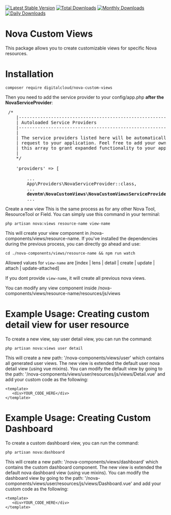 [![Latest Stable Version](https://poser.pugx.org/digitalcloud/nova-custom-views/v/stable)](https://packagist.org/packages/digitalcloud/nova-custom-views)
[![Total Downloads](https://poser.pugx.org/digitalcloud/nova-custom-views/downloads)](https://packagist.org/packages/digitalcloud/nova-custom-views)
[![Monthly Downloads](https://poser.pugx.org/digitalcloud/nova-custom-views/d/monthly)](https://packagist.org/packages/digitalcloud/nova-custom-views)
[![Daily Downloads](https://poser.pugx.org/digitalcloud/nova-custom-views/d/daily)](https://packagist.org/packages/digitalcloud/nova-custom-views)

# Nova Custom Views
This package allows you to create customizable views for specific Nova resources.

# Installation 

```
composer require digitalcloud/nova-custom-views
```

Then you need to add the service provider to your config/app.php **after the NovaServiceProvider**:

<pre>
 /*
    |--------------------------------------------------------------------------
    | Autoloaded Service Providers
    |--------------------------------------------------------------------------
    |
    | The service providers listed here will be automatically loaded on the
    | request to your application. Feel free to add your own services to
    | this array to grant expanded functionality to your applications.
    |
    */

    'providers' => [

        ...
        App\Providers\NovaServiceProvider::class,
        ...
        <b>devmtm\NovaCustomViews\NovaCustomViewsServiceProvider::class,</b>
        ...
</pre>


Create a new view 
This is the same process as for any other Nova Tool, ResourceTool or Field. You can simply use this command in your terminal:

```
php artisan nova:views resource-name view-name
```

This will create your view component in /nova-components/views/resource-name. If you've installed the dependencies during the previous process, you can directly go ahead and use:

```
cd ./nova-components/views/resource-name && npm run watch
```

Allowed values for `view-name` are [index | lens | detail | create | update | attach | update-attached]

If you dont provide `view-name`, it will create all previous nova views.

You can modify any view component inside /nova-components/views/resource-name/resources/js/views

# Example Usage: Creating custom detail view for user resource

To create a new view, say user detail view, you can run the command:
```
php artisan nova:views user detail
```
This will create a new path: '/nova-components/views/user' which contains all generated user views.
The new view is extended the default user nova detail view (using vue mixins). 
You can modify the default view by going to the path: '/nova-components/views/user/resources/js/views/Detail.vue' and add your custom code as the following:
```
<template>
   <div>YOUR_CODE_HERE</div>
</template>
```

# Example Usage: Creating Custom Dashboard
To create a custom dashboard view, you can run the command:
```
php artisan nova:dashboard
```
This will create a new path: '/nova-components/views/dashboard' which contains the custom dashboard component.
The new view is extended the default nova dashboard view (using vue mixins). 
You can modify the dashboard view by going to the path: '/nova-components/views/user/resources/js/views/Dashboard.vue' and add your custom code as the following:
```
<template>
   <div>YOUR_CODE_HERE</div>
</template>
```
